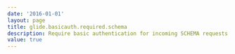 ```yaml
---
date: '2016-01-01'
layout: page
title: glide.basicauth.required.schema
description: Require basic authentication for incoming SCHEMA requests.
value: true 
---
```

